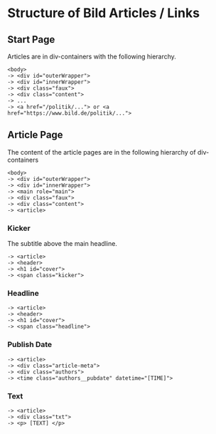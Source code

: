# Structure of Bild Articles / Links

## Start Page
Articles are in div-containers with the following hierarchy.

```
<body> 
-> <div id="outerWrapper"> 
-> <div id="innerWrapper"> 
-> <div class="faux"> 
-> <div class="content">
-> ...
-> <a href="/politik/..."> or <a href="https://www.bild.de/politik/...">
```

## Article Page
The content of the article pages are in the following hierarchy of div-containers

```
<body> 
-> <div id="outerWrapper"> 
-> <div id="innerWrapper"> 
-> <main role="main"> 
-> <div class="faux"> 
-> <div class="content">
-> <article>
```

### Kicker
The subtitle above the main headline. 

```
-> <article>
-> <header>
-> <h1 id="cover">
-> <span class="kicker">
```

### Headline

```
-> <article>
-> <header>
-> <h1 id="cover">
-> <span class="headline">
```

### Publish Date

```
-> <article>
-> <div class="article-meta">
-> <div class="authors">
-> <time class="authors__pubdate" datetime="[TIME]">
```

### Text

```
-> <article>
-> <div class="txt">
-> <p> [TEXT] </p>
```